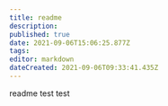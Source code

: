 ```yaml
---
title: readme
description: 
published: true
date: 2021-09-06T15:06:25.877Z
tags: 
editor: markdown
dateCreated: 2021-09-06T09:33:41.435Z
---
```


readme test test

